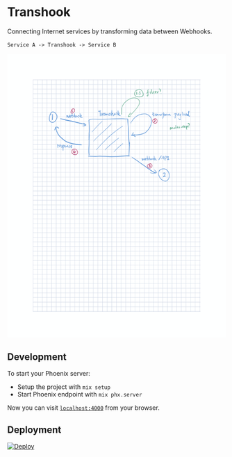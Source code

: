 # Transhook

Connecting Internet services by transforming data between Webhooks.

```
Service A -> Transhook -> Service B
```

![](./assets/static/images/intro.png)

## Development

To start your Phoenix server:

- Setup the project with `mix setup`
- Start Phoenix endpoint with `mix phx.server`

Now you can visit [`localhost:4000`](http://localhost:4000) from your browser.

## Deployment

[![Deploy](https://www.herokucdn.com/deploy/button.svg)](https://heroku.com/deploy?template=https://github.com/linjunpop/transhook)
